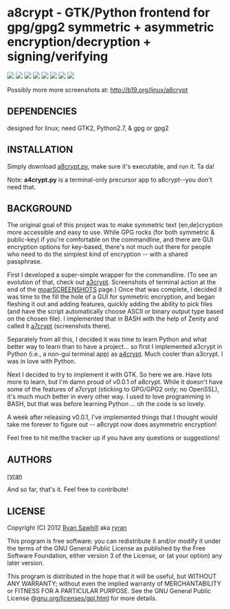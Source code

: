a8crypt - GTK/Python frontend for gpg/gpg2 symmetric + asymmetric encryption/decryption + signing/verifying
===============================================================

![](http://b19.org/linux/a8crypt/symm.png)
![](http://b19.org/linux/a8crypt/asymm.png)
![](http://b19.org/linux/a8crypt/symm_and_sign.png)
![](http://b19.org/linux/a8crypt/asymm_and_symm_and_sign.png)
![](http://b19.org/linux/a8crypt/encfile.png)
![](http://b19.org/linux/a8crypt/clearsign.png)
![](http://b19.org/linux/a8crypt/detachsign1.png)
![](http://b19.org/linux/a8crypt/detachsign2.png)

Possibly more more screenshots at: http://b19.org/linux/a8crypt

DEPENDENCIES
------------
designed for linux; need GTK2, Python2.7, & gpg or gpg2


INSTALLATION
------------
Simply download [a8crypt.py](https://raw.github.com/ryran/a8crypt/master/a8crypt.py), make sure it's executable, and run it. Ta da!

Note: **a4crypt.py** is a terminal-only precursor app to a8crypt--you don't need that.


BACKGROUND
----------

The original goal of this project was to make symmetric text {en,de}cryption more accessible and easy to use. While GPG rocks (for both symmetric & public-key) if you're comfortable on the commandline, and there are GUI encryption options for key-based, there's not much out there for people who need to do the simplest kind of encryption -- with a shared passphrase.

First I developed a super-simple wrapper for the commandline. (To see an evolution of that, check out [a3crypt](/ryran/a7crypt/blob/master/a3crypt). Screenshots of terminal action at the end of the [moarSCREENSHOTS](/ryran/a7crypt/blob/master/moarSCREENSHOTS.md) page.) Once that was complete, I decided it was time to the fill the hole of a GUI for symmetric encryption, and began fleshing it out and adding features, quickly adding the ability to pick files (and have the script automatically choose ASCII or binary output type based on the chosen file). I implemented that in BASH with the help of Zenity and called it [a7crypt](/ryran/a7crypt/) (screenshots there).

Separately from all this, I decided it was time to learn Python and what better way to learn than to have a project... so first I implemented a3crypt in Python (i.e., a non-gui terminal app) as [a4crypt](/ryran/a8crypt/blob/master/a4crypt.py). Much cooler than a3crypt. I was in love with Python.

Next I decided to try to implement it with GTK. So here we are. Have lots more to learn, but I'm damn proud of v0.0.1 of a8crypt. While it doesn't have some of the features of a7crypt (sticking to GPG/GPG2 only; no OpenSSL), it's much much better in every other way. I used to love programming in BASH, but that was before learning Python ... oh the code is so lovely.

A week after releasing v0.0.1, I've implemented things that I thought would take me forever to figure out -- a8crypt now does asymmetric encryption!

Feel free to hit me/the tracker up if you have any questions or suggestions!


AUTHORS
-------

[ryran](https://github.com/ryran)

And so far, that's it. Feel free to contribute!


LICENSE
-------

Copyright (C) 2012 [Ryan Sawhill](http://b19.org) aka [ryran](https://github.com/ryran)

This program is free software: you can redistribute it and/or modify
it under the terms of the GNU General Public License as published by
the Free Software Foundation, either version 3 of the License, or
(at your option) any later version.

This program is distributed in the hope that it will be useful,
but WITHOUT ANY WARRANTY; without even the implied warranty of
MERCHANTABILITY or FITNESS FOR A PARTICULAR PURPOSE. See the GNU
General Public License @[gnu.org/licenses/gpl.html](http://gnu.org/licenses/gpl.html>) for more details.

